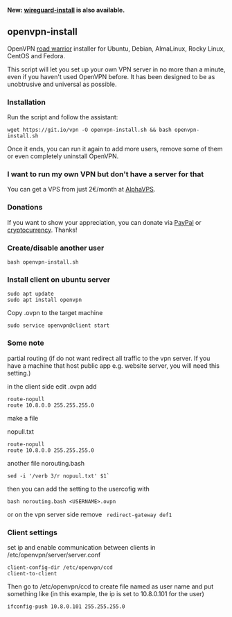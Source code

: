 **New: [wireguard-install](https://github.com/Nyr/wireguard-install) is also available.**

## openvpn-install
OpenVPN [road warrior](http://en.wikipedia.org/wiki/Road_warrior_%28computing%29) installer for Ubuntu, Debian, AlmaLinux, Rocky Linux, CentOS and Fedora.

This script will let you set up your own VPN server in no more than a minute, even if you haven't used OpenVPN before. It has been designed to be as unobtrusive and universal as possible.

### Installation
Run the script and follow the assistant:

`wget https://git.io/vpn -O openvpn-install.sh && bash openvpn-install.sh`

Once it ends, you can run it again to add more users, remove some of them or even completely uninstall OpenVPN.

### I want to run my own VPN but don't have a server for that
You can get a VPS from just 2€/month at [AlphaVPS](https://alphavps.com/clients/aff.php?aff=474&pid=422).

### Donations

If you want to show your appreciation, you can donate via [PayPal](https://www.paypal.com/cgi-bin/webscr?cmd=_s-xclick&hosted_button_id=VBAYDL34Z7J6L) or [cryptocurrency](https://pastebin.com/raw/M2JJpQpC). Thanks!


### Create/disable another user

`bash openvpn-install.sh`

### Install client on ubuntu server
```
sudo apt update
sudo apt install openvpn
```

Copy <USERNAME>.ovpn to the target machine

``` sudo cp <USERNAME>.ovpn /etc/openvpn/client.conf
sudo service openvpn@client start
```

### Some note

partial routing (if do not want redirect all traffic to the vpn server. If you have a machine that host public app e.g. website server, you will need this setting.)

in the client side edit <USERNAME>.ovpn
add 
  
```
route-nopull
route 10.8.0.0 255.255.255.0
```

make a file 
  
  nopull.txt
  
  ```
  route-nopull
  route 10.8.0.0 255.255.255.0
  ```
  
  another file
  norouting.bash
  ```
  sed -i '/verb 3/r nopuul.txt' $1`
  ```

  then you can add the setting to the usercofig with

  `bash norouting.bash <USERNAME>.ovpn`

or on the vpn server side
remove
  ``` redirect-gateway def1```
  
### Client settings
set ip and enable communication between clients
in /etc/openvpn/server/server.conf

```
client-config-dir /etc/openvpn/ccd
client-to-client
```
  
Then go to /etc/openvpn/ccd to create file named as user name and put something like (in this example, the ip is set to 10.8.0.101 for the user)
  
`ifconfig-push 10.8.0.101 255.255.255.0`
